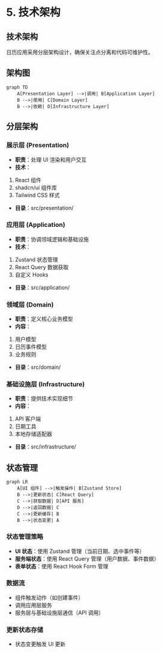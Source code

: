 # 5. 技术架构 

## 技术架构

日历应用采用分层架构设计，确保关注点分离和代码可维护性。

## 架构图

```mermaid
graph TD
    A[Presentation Layer] -->|调用| B[Application Layer]
    B -->|使用| C[Domain Layer]
    B -->|依赖| D[Infrastructure Layer]
```

## 分层架构
### 展示层 (Presentation)
- **职责**：处理 UI 渲染和用户交互
- **技术**：
1. React 组件
2. shadcn/ui 组件库
3. Tailwind CSS 样式
- **目录**：src/presentation/

### 应用层 (Application)
- **职责**：协调领域逻辑和基础设施
- **技术**：
1. Zustand 状态管理
2. React Query 数据获取
3. 自定义 Hooks
- **目录**：src/application/

### 领域层 (Domain)
- **职责**：定义核心业务模型
- **内容**：
1. 用户模型
2. 日历事件模型
3. 业务规则
- **目录**：src/domain/

### 基础设施层 (Infrastructure)
- **职责**：提供技术实现细节
- **内容**：
1. API 客户端
2. 日期工具
3. 本地存储适配器
- **目录**：src/infrastructure/

## 状态管理

```mermaid
graph LR
    A[UI 组件] -->|触发操作| B[Zustand Store]
    B -->|更新状态| C[React Query]
    C -->|获取数据| D[API 服务]
    D -->|返回数据| C
    C -->|更新缓存| B
    B -->|状态变更| A
```

### 状态管理策略
- **UI 状态**：使用 Zustand 管理（当前日期、选中事件等）
- **服务端状态**：使用 React Query 管理（用户数据、事件数据）
- **表单状态**：使用 React Hook Form 管理

### 数据流
- 组件触发动作（如创建事件）
- 调用应用层服务
- 服务层与基础设施层通信（API 调用）

### 更新状态存储
- 状态变更触发 UI 更新

